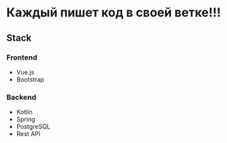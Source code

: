 # Каждый пишет код в своей ветке!!!

## Stack 

### Frontend

- Vue.js
- Bootstrap

### Backend

- Kotlin
- Spring
- PostgreSQL
- Rest API
